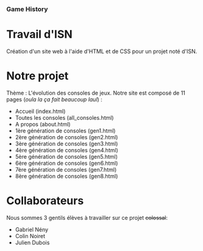 ### Game History

# Travail d'ISN
Création d'un site web à l'aide d'HTML et de CSS pour un projet noté d'ISN.

# Notre projet
Thème : L'évolution des consoles de jeux.
Notre site est composé de 11 pages (*oula la ça fait beaucoup laul*) :
  - Accueil (index.html)
  - Toutes les consoles (all_consoles.html)
  - A propos (about.html)
  - 1ère génération de consoles (gen1.html)
  - 2ère génération de consoles (gen2.html)
  - 3ère génération de consoles (gen3.html)
  - 4ère génération de consoles (gen4.html)
  - 5ère génération de consoles (gen5.html)
  - 6ère génération de consoles (gen6.html)
  - 7ère génération de consoles (gen7.html)
  - 8ère génération de consoles (gen8.html)

# Collaborateurs
Nous sommes 3 gentils élèves à travailler sur ce projet ~~colossal~~:
  - Gabriel Nény
  - Colin Noiret
  - Julien Dubois
